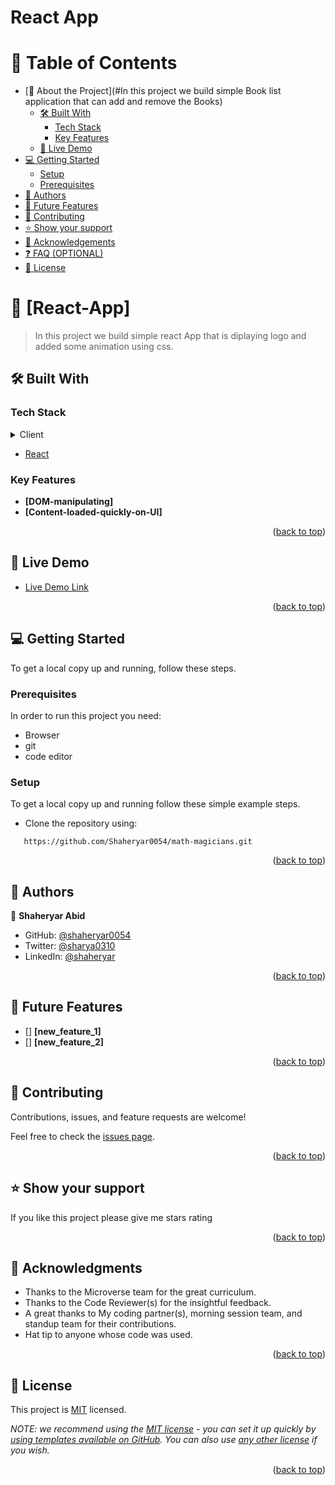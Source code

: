 <a name="readme-top"></a>
# React App

# 📗 Table of Contents

- [📖 About the Project](#In this project we build simple Book list application that can add and remove the Books)
  - [🛠 Built With](#build-with)
    - [Tech Stack](#tech-stack)
    - [Key Features](#key-features)
  - [🚀 Live Demo](#live-demo)
- [💻 Getting Started](#getting-started)
  - [Setup](#setup)
  - [Prerequisites](#prerequisites)
- [👥 Authors](#authors)
- [🔭 Future Features](#future-features)
- [🤝 Contributing](#contributing)
- [⭐️ Show your support](#support)
- [🙏 Acknowledgements](#acknowledgements)
- [❓ FAQ (OPTIONAL)](#faq)
- [📝 License](#license)

<!-- PROJECT DESCRIPTION -->

# 📖 [React-App] <a name="about-project"></a>

> In this project we build simple react App that is diplaying logo and added some animation using css.


## 🛠 Built With <a name="built-with"></a>

### Tech Stack <a name="tech-stack"></a>

<details>
  <summary>Client</summary>
  <ul>
    <li><a href="https://www.w3schools.com/html/">HTML</a></li>
  </ul>
  <ul>
    <li><a href="https://reactjs.org/">Javascript</a></li>
  </ul>
  <ul>
    <li><a href="https://reactjs.org/">CSS</a></li>
  </ul>
</details>
<ul>
    <li><a href="https://reactjs.org/">React</a></li>
  </ul>
</details>

### Key Features <a name="key-features"></a>

- **[DOM-manipulating]**
- **[Content-loaded-quickly-on-UI]**

<p align="right">(<a href="#readme-top">back to top</a>)</p>

## 🚀 Live Demo <a name="live-demo"></a>

- [Live Demo Link]()

<p align="right">(<a href="#readme-top">back to top</a>)</p>


## 💻 Getting Started <a name="getting-started"></a>

To get a local copy up and running, follow these steps.

### Prerequisites

In order to run this project you need:

- Browser
- git
- code editor

### Setup

To get a local copy up and running follow these simple example steps.

- Clone the repository using:
```
   https://github.com/Shaheryar0054/math-magicians.git
```

<p align="right">(<a href="#readme-top">back to top</a>)</p>


## 👥 Authors <a name="authors"></a>

👤 **Shaheryar Abid**

- GitHub: [@shaheryar0054](https://github.com/Shaheryar0054)
- Twitter: [@sharya0310](https://twitter.com/home)
- LinkedIn: [@shaheryar](https://www.linkedin.com/in/shaheryar-abid-8758121b3/)


<p align="right">(<a href="#readme-top">back to top</a>)</p>

## 🔭 Future Features <a name="future-features"></a>

- [] **[new_feature_1]**
- [] **[new_feature_2]**

<p align="right">(<a href="#readme-top">back to top</a>)</p>

## 🤝 Contributing <a name="contributing"></a>

Contributions, issues, and feature requests are welcome!

Feel free to check the [issues page](https://github.com/Shaheryar0054/math-magicians/issues).

<p align="right">(<a href="#readme-top">back to top</a>)</p>


## ⭐️ Show your support <a name="support"></a>

If you like this project please give me stars rating 

<p align="right">(<a href="#readme-top">back to top</a>)</p>

## 🙏 Acknowledgments <a name="acknowledgements"></a>

- Thanks to the Microverse team for the great curriculum.
- Thanks to the Code Reviewer(s) for the insightful feedback.
- A great thanks to My coding partner(s), morning session team, and standup team for their contributions.
- Hat tip to anyone whose code was used.

<p align="right">(<a href="#readme-top">back to top</a>)</p>


## 📝 License <a name="license"></a>

This project is [MIT](./LICENSE) licensed.

_NOTE: we recommend using the [MIT license](https://choosealicense.com/licenses/mit/) - you can set it up quickly by [using templates available on GitHub](https://docs.github.com/en/communities/setting-up-your-project-for-healthy-contributions/adding-a-license-to-a-repository). You can also use [any other license](https://choosealicense.com/licenses/) if you wish._

<p align="right">(<a href="#readme-top">back to top</a>)</p>
